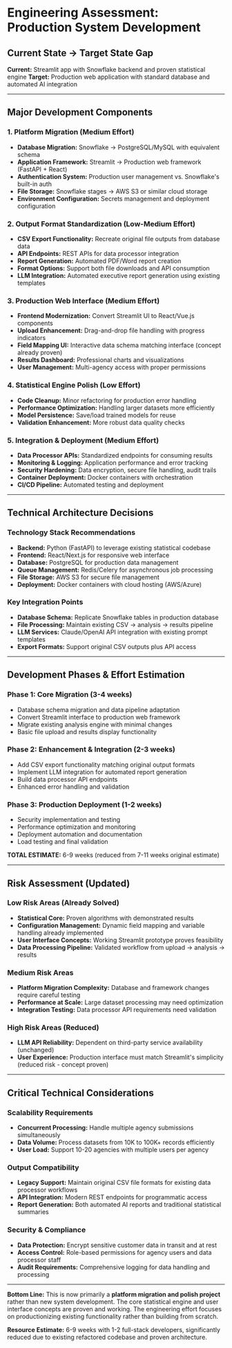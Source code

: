 # Engineering Assessment: Production System Development

## Current State → Target State Gap
**Current:** Streamlit app with Snowflake backend and proven statistical engine
**Target:** Production web application with standard database and automated AI integration

---

## Major Development Components

### 1. Platform Migration (Medium Effort)
- **Database Migration:** Snowflake → PostgreSQL/MySQL with equivalent schema
- **Application Framework:** Streamlit → Production web framework (FastAPI + React)
- **Authentication System:** Production user management vs. Snowflake's built-in auth
- **File Storage:** Snowflake stages → AWS S3 or similar cloud storage
- **Environment Configuration:** Secrets management and deployment configuration

### 2. Output Format Standardization (Low-Medium Effort)
- **CSV Export Functionality:** Recreate original file outputs from database data
- **API Endpoints:** REST APIs for data processor integration
- **Report Generation:** Automated PDF/Word report creation
- **Format Options:** Support both file downloads and API consumption
- **LLM Integration:** Automated executive report generation using existing templates

### 3. Production Web Interface (Medium Effort)
- **Frontend Modernization:** Convert Streamlit UI to React/Vue.js components
- **Upload Enhancement:** Drag-and-drop file handling with progress indicators
- **Field Mapping UI:** Interactive data schema matching interface (concept already proven)
- **Results Dashboard:** Professional charts and visualizations
- **User Management:** Multi-agency access with proper permissions

### 4. Statistical Engine Polish (Low Effort)
- **Code Cleanup:** Minor refactoring for production error handling
- **Performance Optimization:** Handling larger datasets more efficiently
- **Model Persistence:** Save/load trained models for reuse
- **Validation Enhancement:** More robust data quality checks

### 5. Integration & Deployment (Medium Effort)
- **Data Processor APIs:** Standardized endpoints for consuming results
- **Monitoring & Logging:** Application performance and error tracking
- **Security Hardening:** Data encryption, secure file handling, audit trails
- **Container Deployment:** Docker containers with orchestration
- **CI/CD Pipeline:** Automated testing and deployment

---

## Technical Architecture Decisions

### Technology Stack Recommendations
- **Backend:** Python (FastAPI) to leverage existing statistical codebase
- **Frontend:** React/Next.js for responsive web interface
- **Database:** PostgreSQL for production data management
- **Queue Management:** Redis/Celery for asynchronous job processing
- **File Storage:** AWS S3 for secure file management
- **Deployment:** Docker containers with cloud hosting (AWS/Azure)

### Key Integration Points
- **Database Schema:** Replicate Snowflake tables in production database
- **File Processing:** Maintain existing CSV → analysis → results pipeline
- **LLM Services:** Claude/OpenAI API integration with existing prompt templates
- **Export Formats:** Support original CSV outputs plus API access

---

## Development Phases & Effort Estimation

### Phase 1: Core Migration (3-4 weeks)
- Database schema migration and data pipeline adaptation
- Convert Streamlit interface to production web framework
- Migrate existing analysis engine with minimal changes
- Basic file upload and results display functionality

### Phase 2: Enhancement & Integration (2-3 weeks)
- Add CSV export functionality matching original output formats
- Implement LLM integration for automated report generation
- Build data processor API endpoints
- Enhanced error handling and validation

### Phase 3: Production Deployment (1-2 weeks)
- Security implementation and testing
- Performance optimization and monitoring
- Deployment automation and documentation
- Load testing and final validation

**TOTAL ESTIMATE:** 6-9 weeks (reduced from 7-11 weeks original estimate)

---

## Risk Assessment (Updated)

### Low Risk Areas (Already Solved)
- **Statistical Core:** Proven algorithms with demonstrated results
- **Configuration Management:** Dynamic field mapping and variable handling already implemented
- **User Interface Concepts:** Working Streamlit prototype proves feasibility
- **Data Processing Pipeline:** Validated workflow from upload → analysis → results

### Medium Risk Areas
- **Platform Migration Complexity:** Database and framework changes require careful testing
- **Performance at Scale:** Large dataset processing may need optimization
- **Integration Testing:** Data processor API requirements need validation

### High Risk Areas (Reduced)
- **LLM API Reliability:** Dependent on third-party service availability (unchanged)
- **User Experience:** Production interface must match Streamlit's simplicity (reduced risk - concept proven)

---

## Critical Technical Considerations

### Scalability Requirements
- **Concurrent Processing:** Handle multiple agency submissions simultaneously
- **Data Volume:** Process datasets from 10K to 100K+ records efficiently
- **User Load:** Support 10-20 agencies with multiple users per agency

### Output Compatibility
- **Legacy Support:** Maintain original CSV file formats for existing data processor workflows
- **API Integration:** Modern REST endpoints for programmatic access
- **Report Generation:** Both automated AI reports and traditional statistical summaries

### Security & Compliance
- **Data Protection:** Encrypt sensitive customer data in transit and at rest
- **Access Control:** Role-based permissions for agency users and data processor staff
- **Audit Requirements:** Comprehensive logging for data handling and processing

---

**Bottom Line:** This is now primarily a **platform migration and polish project** rather than new system development. The core statistical engine and user interface concepts are proven and working. The engineering effort focuses on productionizing existing functionality rather than building from scratch.

**Resource Estimate:** 6-9 weeks with 1-2 full-stack developers, significantly reduced due to existing refactored codebase and proven architecture.